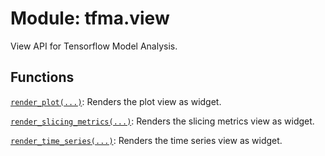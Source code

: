 <div itemscope itemtype="http://developers.google.com/ReferenceObject">
<meta itemprop="name" content="tfma.view" />
<meta itemprop="path" content="Stable" />
</div>

# Module: tfma.view

View API for Tensorflow Model Analysis.

## Functions

[`render_plot(...)`](../tfma/view/render_plot.md): Renders the plot view as widget.

[`render_slicing_metrics(...)`](../tfma/view/render_slicing_metrics.md): Renders the slicing metrics view as widget.

[`render_time_series(...)`](../tfma/view/render_time_series.md): Renders the time series view as widget.

